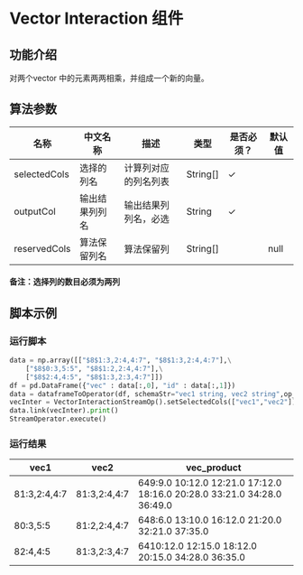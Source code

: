 # Vector Interaction 组件

## 功能介绍
对两个vector 中的元素两两相乘，并组成一个新的向量。

## 算法参数

| 名称 | 中文名称 | 描述 | 类型 | 是否必须？ | 默认值 |
| --- | --- | --- | --- | --- | --- |
| selectedCols | 选择的列名 | 计算列对应的列名列表 | String[] | ✓ |  |
| outputCol | 输出结果列列名 | 输出结果列列名，必选 | String | ✓ |  |
| reservedCols | 算法保留列名 | 算法保留列 | String[] |  | null |


#### 备注：选择列的数目必须为两列

## 脚本示例

### 运行脚本
``` python
data = np.array([["$8$1:3,2:4,4:7", "$8$1:3,2:4,4:7"],\
    ["$8$0:3,5:5", "$8$1:2,2:4,4:7"],\
    ["$8$2:4,4:5", "$8$1:3,2:3,4:7"]])
df = pd.DataFrame({"vec" : data[:,0], "id" : data[:,1]})
data = dataframeToOperator(df, schemaStr="vec1 string, vec2 string",op_type="stream")
vecInter = VectorInteractionStreamOp().setSelectedCols(["vec1","vec2"]).setOutputCol("vec_product")
data.link(vecInter).print()
StreamOperator.execute()
```
### 运行结果


| vec1           | vec2           | vec_product                              |
| -------------- | -------------- | ---------------------------------------- |
| $8$1:3,2:4,4:7 | $8$1:3,2:4,4:7 | $64$9:9.0 10:12.0 12:21.0 17:12.0 18:16.0 20:28.0 33:21.0 34:28.0 36:49.0 |
| $8$0:3,5:5     | $8$1:2,2:4,4:7 | $64$8:6.0 13:10.0 16:12.0 21:20.0 32:21.0 37:35.0 |
| $8$2:4,4:5     | $8$1:3,2:3,4:7 | $64$10:12.0 12:15.0 18:12.0 20:15.0 34:28.0 36:35.0 |
